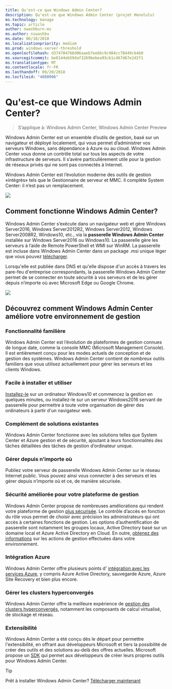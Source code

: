 ```yaml
---
title: Qu'est-ce que Windows Admin Center?
description: Qu'est-ce que Windows Admin Center (projet Honolulu)
ms.technology: manage
ms.topic: article
author: nwashburn-ms
ms.author: niwashbu
ms.date: 06/18/2018
ms.localizationpriority: medium
ms.prod: windows-server-threshold
ms.openlocfilehash: d374704768d06aaeb7ee6bc9c984cc78d49cb4b0
ms.sourcegitcommit: be0144eb59daf3269bebea93cb1c467d67e2d2f1
ms.translationtype: MT
ms.contentlocale: fr-FR
ms.lasthandoff: 09/20/2018
ms.locfileid: "4080906"
---
```

# Qu'est-ce que Windows Admin Center?

>S’applique à: Windows Admin Center, Windows Admin Center Preview

Windows Admin Center est un ensemble d’outils de gestion, basé sur un navigateur et déployé localement, qui vous permet d’administrer vos serveurs Windows, sans dépendance à Azure ou au cloud. Windows Admin Center vous donne un contrôle total sur tous les aspects de votre infrastructure de serveurs. Il s’avère particulièrement utile pour la gestion de réseaux privés qui ne sont pas connectés à Internet.

Windows Admin Center est l’évolution moderne des outils de gestion «intégrés» tels que le Gestionnaire de serveur et MMC. Il complète System Center: il n’est pas un remplacement.

![](../media/wac-complements.png)

## Comment fonctionne Windows Admin Center?

Windows Admin Center s’exécute dans un navigateur web et gère Windows Server2016, Windows Server2012R2, Windows Server2012, Windows Server2008R2, Windows10, etc., via la **passerelle Windows Admin Center** installée sur Windows Server2016 ou Windows10. La passerelle gère les serveurs à l’aide de Remote PowerShell et WMI sur WinRM. La passerelle est incluse dans Windows Admin Center dans un package .msi unique léger que vous pouvez [télécharger](https://aka.ms/windowsadmincenter).

Lorsqu'elle est publiée dans DNS et qu'elle dispose d'un accès à travers les pare-feu d'entreprise correspondants, la passerelle Windows Admin Center permet de se connecter en toute sécurité à vos serveurs et de les gérer depuis n’importe où avec Microsoft Edge ou Google Chrome.

![](../media/architecture.png)

## Découvrez comment Windows Admin Center améliore votre environnement de gestion

### **Fonctionnalité familière**

Windows Admin Center est l’évolution de plateformes de gestion connues de longue date, comme la console MMC (Microsoft Management Console). Il est entièrement conçu pour les modes actuels de conception et de gestion des systèmes. Windows Admin Center contient de nombreux outils familiers que vous utilisez actuellement pour gérer les serveurs et les clients Windows.

### **Facile à installer et utiliser**

[Installez-le](../deploy/install.md) sur un ordinateur Windows10 et commencez la gestion en quelques minutes, ou installez-le sur un serveur Windows2016 servant de passerelle pour permettre à toute votre organisation de gérer des ordinateurs à partir d'un navigateur web.

### **Complément de solutions existantes** 

Windows Admin Center fonctionne avec les solutions telles que System Center et Azure gestion et de sécurité, ajoutant à leurs fonctionnalités des tâches détaillées des tâches de gestion d’ordinateur unique.

### **Gérer depuis n’importe où**

Publiez votre serveur de passerelle Windows Admin Center sur le réseau Internet public. Vous pouvez ainsi vous connecter à des serveurs et les gérer depuis n’importe où et ce, de manière sécurisée.

### **Sécurité améliorée pour votre plateforme de gestion**

Windows Admin Center propose de nombreuses améliorations qui rendent votre plateforme de gestion [plus sécurisée](../plan/user-access-options.md). Le contrôle d’accès en fonction du rôle vous permet de choisir avec précision les administrateurs qui ont accès à certaines fonctions de gestion. Les options d’authentification de passerelle sont notamment les groupes locaux, Active Directory basé sur un domaine local et Azure Active Directory en Cloud.  En outre, [obtenez des informations](../use/logging.md) sur les actions de gestion effectuées dans votre environnement.

### **Intégration Azure**

Windows Admin Center offre plusieurs points d' [intégration avec les services Azure](../plan/azure-integration-options.md), y compris Azure Active Directory, sauvegarde Azure, Azure Site Recovery et bien plus encore.

### **Gérer les clusters hyperconvergés**

Windows Admin Center offre la meilleure expérience de [gestion des clusters hyperconvergés](../use/manage-hyper-converged.md), notamment les composants de calcul virtualisé, de stockage et réseau.

### **Extensibilité**

Windows Admin Center a été conçu dès le départ pour permettre l'extensibilité, en offrant aux développeurs Microsoft et tiers la possibilité de créer des outils et des solutions au-delà des offres actuelles. Microsoft propose un [SDK](../extend/extensibility-overview.md) qui permet aux développeurs de créer leurs propres outils pour Windows Admin Center.

> [!Tip]
> Prêt à installer Windows Admin Center? [Télécharger maintenant](https://aka.ms/windowsadmincenter)

